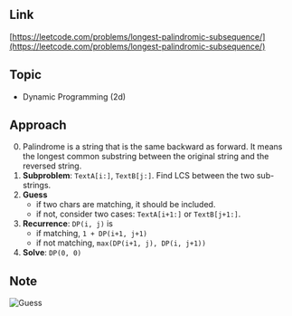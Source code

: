 ## Link
[https://leetcode.com/problems/longest-palindromic-subsequence/](https://leetcode.com/problems/longest-palindromic-subsequence/)

## Topic
* Dynamic Programming (2d)

## Approach
0. Palindrome is a string that is the same backward as forward. It means the longest common substring between the original string and the reversed string.
1. **Subproblem**: `TextA[i:]`, `TextB[j:]`. Find LCS between the two sub-strings.
2. **Guess**
   - if two chars are matching, it should be included. 
   - if not, consider two cases: `TextA[i+1:]` or `TextB[j+1:]`.  
3. **Recurrence**: `DP(i, j)` is
   - if matching, `1 + DP(i+1, j+1)`
   - if not matching, `max(DP(i+1, j), DP(i, j+1))`
4. **Solve**: `DP(0, 0)`
   
## Note
![Guess](https://i.imgur.com/qXLIfCk.png)  